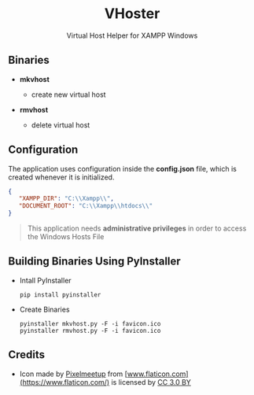 <h1 align="center">VHoster</h1>
<p align="center">Virtual Host Helper for XAMPP Windows</p>


## Binaries

- **mkvhost**
  - create new virtual host
 
- **rmvhost**
  - delete virtual host


## Configuration

The application uses configuration inside the **config.json** file, which is created whenever it is initialized.

```json
{
   "XAMPP_DIR": "C:\\Xampp\\",
   "DOCUMENT_ROOT": "C:\\Xampp\\htdocs\\"
}
```


> This application needs **administrative privileges** in order to access the Windows Hosts File


## Building Binaries Using PyInstaller

- Intall PyInstaller

  ```
  pip install pyinstaller
  ```
  
- Create Binaries

  ```
  pyinstaller mkvhost.py -F -i favicon.ico
  pyinstaller rmvhost.py -F -i favicon.ico
  ```


## Credits

- Icon made by [Pixelmeetup](https://www.flaticon.com/authors/pixelmeetup) from [www.flaticon.com](https://www.flaticon.com/) is licensed by [CC 3.0 BY](http://creativecommons.org/licenses/by/3.0/)
